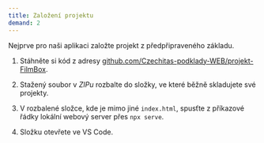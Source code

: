 ```yaml
---
title: Založení projektu
demand: 2
---
```


Nejprve pro naši aplikaci založte projekt z předpřipraveného základu.

1. Stáhněte si kód z adresy [github.com/Czechitas-podklady-WEB/projekt-FilmBox](https://github.com/Czechitas-podklady-WEB/projekt-FilmBox/archive/refs/heads/main.zip).

1. Stažený soubor v _ZIPu_ rozbalte do složky, ve které běžně skladujete své projekty.

1. V rozbalené složce, kde je mimo jiné `index.html`, spusťte z příkazové řádky lokální webový server přes `npx serve`.

1. Složku otevřete ve VS Code.
